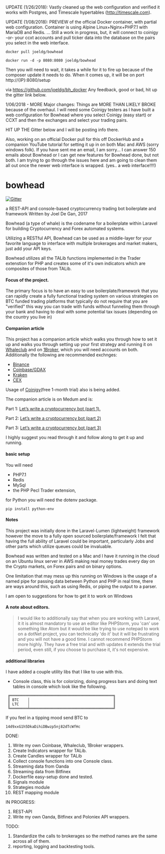 UPDATE (1/26/2018): Vastly cleaned up the web configuration and verified it works with Postgres, and Timescale hypertables (http://timescale.com).

UPDATE (1/08/2018): PREVIEW of the official Docker container, with partial web configuration. Container is using Alpine Linux+Nginx+PHP7.1 with MariaDB and Redis. ... Still a work in progress, but, it will connect to coinigy -or- your ccxt accounts and pull ticker data into the database on the pairs you select in the web interface.

```
docker pull joeldg/bowhead

docker run -d -p 8080:8080 joeldg/bowhead
```
Then you will need to wait, it takes a while for it to fire up because of the composer update it needs to do.
When it comes up, it will be on port http://{IP}:8080/setup

via https://github.com/joeldg/bh_docker
Any feedback, good or bad, hit up the gitter link below.


1/06/2018 - MORE Major changes:
 Things are MORE THAN LIKELY BROKE because of the overhaul. I will need some Coinigy testers as I have built a web configuration for Bowhead where you select Coinigy (easy start) or CCXT and then the exchanges and select your trading pairs.
 
 HIT UP THE Gitter below and I will be posting info there.
 
 Also, working on an official Docker pull for this off DockerHub and a companion YouTube tutorial for setting it up in on both Mac and AWS (sorry windows folk). If you have sent me an email, I am sorry... I can answer 150 emails about Bowhead or I can get new features for Bowhead done, but not both. I am trying to go through the issues here and am going to clean them all out once the newer web interface is wrapped. (yes.. a web interface!!!!)


# bowhead
[![Gitter](https://badges.gitter.im/ccxt-dev/ccxt.svg)](https://gitter.im/bowhead-bot/Lobby)

a REST-API and console-based cryptocurrency trading bot boilerplate and framework
Written by Joel De Gan, 2017


Bowhead (a type of whale) is the codename for a boilerplate within Laravel for building 
Cryptocurrency and Forex automated systems.

Utilizing a RESTful API, Bowhead can be used as a middle-layer for your favorite language
to interface with multiple brokerages and market makers, just add your API keys.

Bowhead utilizes all the TALib functions implemented in the Trader extenstion for PHP
and creates some of it's own indicators which are composites of those from TALib.

#### Focus of the project.
The primary focus is to have an easy to use boilerplate/framework that you can 
rapidly create a fully functional trading system on various strategies on 
BTC funded trading platforms that typically do not require that you are "verified"
this way you can trade with funds without funneling them through your bank and
having to deal with some potential tax issues (depending on the country you live in)

#### Companion article
This project has a companion article which walks you through how to set it up and walks you through 
setting up your first strategy and running it on [Whaleclub](https://whaleclub.co/join/tn6uE) 
and on [1Broker](https://1broker.com/?r=21434), which you will need accounts on both. 
Additionally the following are recommended exchnges:
* [Binance](https://www.binance.com/?ref=12325729)
* [Coinbase/GDAX](https://www.coinbase.com/join/51950ca286c21b84dd000021)
* [Kraken](https://www.kraken.com)
* [CEX](https://cex.io/r/0/joeldg/0/)

Usage of [Coinigy](https://www.coinigy.com/?r=32d4c701)(free 1-month trial) also is being added.
 
The companion article is on Medum and is:

Part 1: [Let’s write a cryptocurrency bot (part 1).](https://medium.com/@joeldg/an-advanced-tutorial-a-new-crypto-currency-trading-bot-boilerplate-framework-e777733607ae)

Part 2: [Let’s write a cryptocurrency bot (part 2)](https://medium.com/@joeldg/lets-write-a-cryptocurrency-bot-part-2-7adf47f5a80e)

Part 3: [Let’s write a cryptocurrency bot (part 3)](https://medium.com/@joeldg/lets-write-a-cryptocurrency-bot-part-3-826d65e55184)

I highly suggest you read through it and follow along to get it up and running.

#### basic setup
You will need 
* PHP7.1
* Redis
* MySql 
* the PHP Pecl Trader extension, 

for Python
you will need the dotenv package. 
````
pip install python-env
````

#### Notes
This project was initially done in the Laravel-Lumen (lightweight) framework 
however the move to a fully open sourced boilerplate/framework I felt that having the 
full ability of Laravel could be important, particularly Jobs and other parts which
utilize queues could be invaluable.

Bowhead was written and tested on a Mac and I have it running in the cloud on an
Ubuntu linux server in AWS making real money trades every day on the Crypto
markets, on Forex pairs and on binary options.

One limitation that may mess up this running on Windows is the usage of a
named pipe for passing data between Python and PHP in real time, there are
ways around this, such as using Redis, or piping the output to a parser. 

I am open to suggestions for how to get it to work on Windows
 
#### A note about editors. 
> I would like to additionally say that when you are working with Laravel, it
 it is almost mandatory to use an editor like PHPStorm, you 'can' use something like
 Atom but it would be like trying to use notepad to work on a dotNet project,
 you can technically 'do it' but it will be frustrating and you will not have
 a good time.  I cannot recommend PHPStorm more highly. They have a free trial
 and with updates it extends the trial period, even still, if you choose to purchase
 it, it's not expensive.
 
#### additional libraries
 I have added a couple utility libs that I like to use with this.
 
 - Console class, this is for colorizing, doing progress bars and doing text tables in console which look like the following.
````
 ╔═══════════════════════════════════════════════╗
 ║ BTC    │                                      ║
 ║ LTC    │                                      ║
 ╚════════╧══════════════════════════════════════╝
````

If you feel in a tipping mood send BTC to
````
14d9xxG1h5DkaDihiDBwzp5nj82dTcWfHc
````

DONE:
1) Write my own Coinbase, Whaleclub, 1Broker wrappers.
2) Create Indicators wrapper for TALib.
3) Create Candles wrapper for TALib
4) Collect console functions into one Console class.
5) Streaming data from Oanda
6) Streaming data from Bitfinex
7) Dockerfile easy-setup done and tested.
8) Signals module
9) Strategies module
10) REST mapping module

IN PROGRESS:
1) REST-API 
2) Write my own Oanda, Bitfinex and Poloniex API wrappers.

TODO:
1) Standardize the calls to brokerages so the method names are the same across all of them.
2) reporting, logging and backtesting tools.

